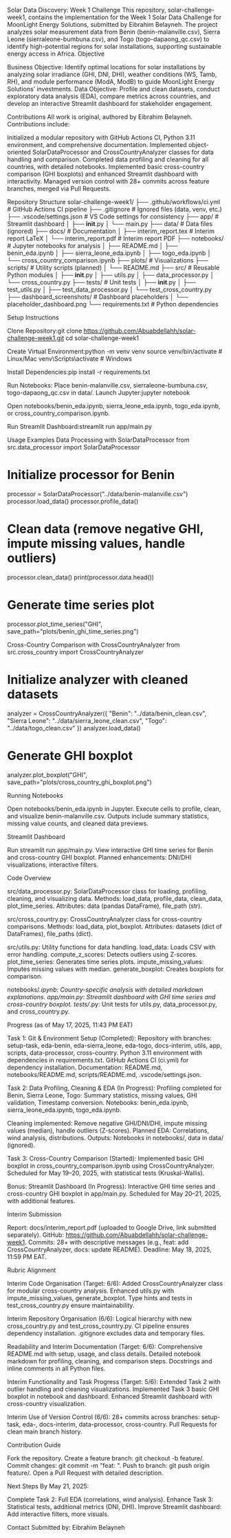 Solar Data Discovery: Week 1 Challenge
This repository, solar-challenge-week1, contains the implementation for the Week 1 Solar Data Challenge for MoonLight Energy Solutions, submitted by Eibrahim Belayneh. The project analyzes solar measurement data from Benin (benin-malanville.csv), Sierra Leone (sierraleone-bumbuna.csv), and Togo (togo-dapaong_qc.csv) to identify high-potential regions for solar installations, supporting sustainable energy access in Africa.
Objective

Business Objective: Identify optimal locations for solar installations by analyzing solar irradiance (GHI, DNI, DHI), weather conditions (WS, Tamb, RH), and module performance (ModA, ModB) to guide MoonLight Energy Solutions’ investments.
Data Objective: Profile and clean datasets, conduct exploratory data analysis (EDA), compare metrics across countries, and develop an interactive Streamlit dashboard for stakeholder engagement.

Contributions
All work is original, authored by Eibrahim Belayneh. Contributions include:

Initialized a modular repository with GitHub Actions CI, Python 3.11 environment, and comprehensive documentation.
Implemented object-oriented SolarDataProcessor and CrossCountryAnalyzer classes for data handling and comparison.
Completed data profiling and cleaning for all countries, with detailed notebooks.
Implemented basic cross-country comparison (GHI boxplots) and enhanced Streamlit dashboard with interactivity.
Managed version control with 28+ commits across feature branches, merged via Pull Requests.

Repository Structure
solar-challenge-week1/
├── .github/workflows/ci.yml       # GitHub Actions CI pipeline
├── .gitignore                    # Ignored files (data, venv, etc.)
├── .vscode/settings.json         # VS Code settings for consistency
├── app/                          # Streamlit dashboard
│   ├── __init__.py
│   └── main.py
├── data/                         # Data files (ignored)
├── docs/                         # Documentation
│   ├── interim_report.tex        # Interim report LaTeX
│   └── interim_report.pdf        # Interim report PDF
├── notebooks/                    # Jupyter notebooks for analysis
│   ├── README.md
│   ├── benin_eda.ipynb
│   ├── sierra_leone_eda.ipynb
│   ├── togo_eda.ipynb
│   └── cross_country_comparison.ipynb
├── plots/                        # Visualizations
├── scripts/                      # Utility scripts (planned)
│   └── README.md
├── src/                          # Reusable Python modules
│   ├── __init__.py
│   ├── utils.py
│   ├── data_processor.py
│   └── cross_country.py
├── tests/                        # Unit tests
│   ├── __init__.py
│   ├── test_utils.py
│   ├── test_data_processor.py
│   └── test_cross_country.py
├── dashboard_screenshots/         # Dashboard placeholders
│   └── placeholder_dashboard.png
└── requirements.txt              # Python dependencies

Setup Instructions

Clone Repository:git clone https://github.com/Abuabdellahh/solar-challenge-week1.git
cd solar-challenge-week1


Create Virtual Environment:python -m venv venv
source venv/bin/activate  # Linux/Mac
venv\Scripts\activate     # Windows


Install Dependencies:pip install -r requirements.txt


Run Notebooks:
Place benin-malanville.csv, sierraleone-bumbuna.csv, togo-dapaong_qc.csv in data/.
Launch Jupyter:jupyter notebook


Open notebooks/benin_eda.ipynb, sierra_leone_eda.ipynb, togo_eda.ipynb, or cross_country_comparison.ipynb.


Run Streamlit Dashboard:streamlit run app/main.py



Usage Examples
Data Processing with SolarDataProcessor
from src.data_processor import SolarDataProcessor

# Initialize processor for Benin
processor = SolarDataProcessor("../data/benin-malanville.csv")
processor.load_data()
processor.profile_data()

# Clean data (remove negative GHI, impute missing values, handle outliers)
processor.clean_data()
print(processor.data.head())

# Generate time series plot
processor.plot_time_series("GHI", save_path="plots/benin_ghi_time_series.png")

Cross-Country Comparison with CrossCountryAnalyzer
from src.cross_country import CrossCountryAnalyzer

# Initialize analyzer with cleaned datasets
analyzer = CrossCountryAnalyzer({
    "Benin": "../data/benin_clean.csv",
    "Sierra Leone": "../data/sierra_leone_clean.csv",
    "Togo": "../data/togo_clean.csv"
})
analyzer.load_data()

# Generate GHI boxplot
analyzer.plot_boxplot("GHI", save_path="plots/cross_country_ghi_boxplot.png")

Running Notebooks

Open notebooks/benin_eda.ipynb in Jupyter.
Execute cells to profile, clean, and visualize benin-malanville.csv.
Outputs include summary statistics, missing value counts, and cleaned data previews.

Streamlit Dashboard

Run streamlit run app/main.py.
View interactive GHI time series for Benin and cross-country GHI boxplot.
Planned enhancements: DNI/DHI visualizations, interactive filters.

Code Overview

src/data_processor.py: SolarDataProcessor class for loading, profiling, cleaning, and visualizing data.
Methods: load_data, profile_data, clean_data, plot_time_series.
Attributes: data (pandas DataFrame), file_path (str).


src/cross_country.py: CrossCountryAnalyzer class for cross-country comparisons.
Methods: load_data, plot_boxplot.
Attributes: datasets (dict of DataFrames), file_paths (dict).


src/utils.py: Utility functions for data handling.
load_data: Loads CSV with error handling.
compute_z_scores: Detects outliers using Z-scores.
plot_time_series: Generates time series plots.
impute_missing_values: Imputes missing values with median.
generate_boxplot: Creates boxplots for comparison.


notebooks/*.ipynb: Country-specific analysis with detailed markdown explanations.
app/main.py: Streamlit dashboard with GHI time series and cross-country boxplot.
tests/*.py: Unit tests for utils.py, data_processor.py, and cross_country.py.

Progress (as of May 17, 2025, 11:43 PM EAT)

Task 1: Git & Environment Setup (Completed):
Repository with branches: setup-task, eda-benin, eda-sierra_leone, eda-togo, docs-interim, utils, app, scripts, data-processor, cross-country.
Python 3.11 environment with dependencies in requirements.txt.
GitHub Actions CI (ci.yml) for dependency installation.
Documentation: README.md, notebooks/README.md, scripts/README.md, .vscode/settings.json.


Task 2: Data Profiling, Cleaning & EDA (In Progress):
Profiling completed for Benin, Sierra Leone, Togo:
Summary statistics, missing values, GHI validation, Timestamp conversion.
Notebooks: benin_eda.ipynb, sierra_leone_eda.ipynb, togo_eda.ipynb.


Cleaning implemented: Remove negative GHI/DNI/DHI, impute missing values (median), handle outliers (Z-scores).
Planned EDA: Correlations, wind analysis, distributions.
Outputs: Notebooks in notebooks/, data in data/ (ignored).


Task 3: Cross-Country Comparison (Started):
Implemented basic GHI boxplot in cross_country_comparison.ipynb using CrossCountryAnalyzer.
Scheduled for May 19–20, 2025, with statistical tests (Kruskal-Wallis).


Bonus: Streamlit Dashboard (In Progress):
Interactive GHI time series and cross-country GHI boxplot in app/main.py.
Scheduled for May 20–21, 2025, with additional features.



Interim Submission

Report: docs/interim_report.pdf (uploaded to Google Drive, link submitted separately).
GitHub: https://github.com/Abuabdellahh/solar-challenge-week1.
Commits: 28+ with descriptive messages (e.g., feat: add CrossCountryAnalyzer, docs: update README).
Deadline: May 18, 2025, 11:59 PM EAT.

Rubric Alignment

Interim Code Organisation (Target: 6/6):
Added CrossCountryAnalyzer class for modular cross-country analysis.
Enhanced utils.py with impute_missing_values, generate_boxplot.
Type hints and tests in test_cross_country.py ensure maintainability.


Interim Repository Organisation (6/6):
Logical hierarchy with new cross_country.py and test_cross_country.py.
CI pipeline ensures dependency installation.
.gitignore excludes data and temporary files.


Readability and Interim Documentation (Target: 6/6):
Comprehensive README.md with setup, usage, and class details.
Detailed notebook markdown for profiling, cleaning, and comparison steps.
Docstrings and inline comments in all Python files.


Interim Functionality and Task Progress (Target: 5/6):
Extended Task 2 with outlier handling and cleaning visualizations.
Implemented Task 3 basic GHI boxplot in notebook and dashboard.
Enhanced Streamlit dashboard with cross-country visualization.


Interim Use of Version Control (6/6):
28+ commits across branches: setup-task, eda-<country>, docs-interim, data-processor, cross-country.
Pull Requests for clean main branch history.



Contribution Guide

Fork the repository.
Create a feature branch: git checkout -b feature/<feature-name>.
Commit changes: git commit -m "feat: <description>".
Push to branch: git push origin feature/<feature-name>.
Open a Pull Request with detailed description.

Next Steps
By May 21, 2025:

Complete Task 2: Full EDA (correlations, wind analysis).
Enhance Task 3: Statistical tests, additional metrics (DNI, DHI).
Improve Streamlit dashboard: Add interactive filters, more visuals.

Contact
Submitted by: Eibrahim Belayneh
